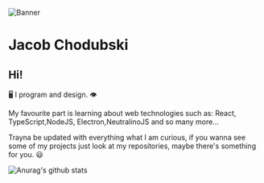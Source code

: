 ![Banner](https://user-images.githubusercontent.com/76601113/151618573-f64ef3b6-9a46-4aa9-afc4-8934fca70c7f.png)

# Jacob Chodubski

## Hi!
🖥️ I program and design. 👁️

My favourite part is learning about web technologies such as: React, TypeScript,NodeJS, Electron,NeutralinoJS and so many more...


Trayna be updated with everything what I am curious, if you wanna see some of my projects just look at my repositories, maybe there's something for you. 😃

![Anurag's github stats](https://github-readme-stats.vercel.app/api?username=kosatv&show_icons=true&theme=tokyonight)

